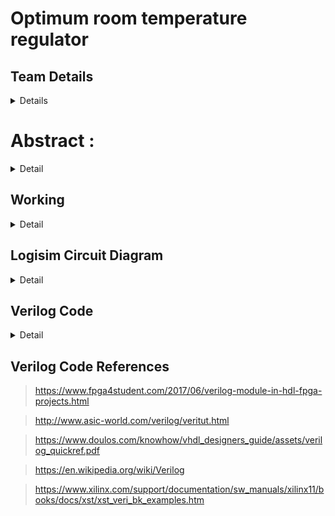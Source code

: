 # Optimum room temperature regulator

## Team Details
<details>
  <summary>Details</summary>

  > Semester: 3rd Sem B. Tech. CSE

   > Section: S2
   
   > Member-1: Shubhang Walavalkar, 221CS248, shubhangnwalavalkar.221CS248@nitk.edu.in
   
   > Member-2: Sunil Thunga, 221CS252, sunilthunga.221CS252@nitk.edu.in
   
   > Member-3: Vikas Kushwaha, 221CS260, vikaskushwaha.221CS260@nitk.edu.in
</details>

# Abstract :
<details>
  <summary>Detail</summary>
  
  > Maintaining optimal room temperature is crucial for comfort and energy efficiency in hospitals. The
   problem we are trying to address involves creating an automatic room controller to enable the
   comfort of patients in the hospitals. This system that we have implemented can also be used in
   homes/offices to optimise the current and lower the overall costs by maintaining an equilibrium
   temperature for the room. Traditional thermostats have limitations in precision and control, often
   leading to discomfort. This abstract presents the design and implementation of a room temperature
   controller, a digital system that addresses this challenge.

  > The motivation behind this project stems from the need for precise temperature control.
   Conventional systems often rely on simple setpoint adjustments, resulting in temperature swings
   and unnecessary HVAC (Heating, Ventilation, and Air Conditioning) operation. Our goal is to
   create a room temperature controller that helps to control the surrounding temperature of the room
   based on the temperature of the patient to help them in a comfortable stay at the hospital. The
   main goal of this project is to implement it in hospitals to help with patients and automate the
   system to prevent external factors. In our case we have implemented this keeping in mind the
   comfort and use case in hospitals but this system can be extended to homes and offices.

   > Our room temperature controller distinguishes itself by integrating temperature control sensors.
   The temperature sensor will detect the skin body temperature of the patient and this will be passed
   as input along with the temperature of the room. Then the circuit will check patient's is comfortable
   or not by finding the difference between the optimal body temperature of the patient and current
   body temperature . If the led is turned on green then the room temperature decreases by some
   amount which is equal to the difference between patients body temperature and optimal body
   temperature. This can be used to tell for hot and cold conditions. So if skin temperature is hot thenit will instruct the fan to switch on. Now again the temperature of the patient will be taken into
   account and if the patient reaches the optimum temperature required for his comfort it stops and
   nothing will be done else again the difference between optimum temperature and the body
   temperature will be considered and accordingly the fan or heater with required speed will be turned
   on. The circuit can make use of a comparator to check for high or low . We will also be using logic
   to check for whether optimum temperature of the patient has been reached or not. Example,
   suppose the surrounding temperature is 21 and the patient is 35 then we can slowly switch on the
   heater at a low speed and check the new temperature of the patient and so on. This changes their
   skin temperature and not their core body temperature.
   In a nutshell, we are trying to bring the skin temperature of the patient to optimal body
   temperature so that the patients feels most comfortable. If patients body temp is higher we
   will try to cool it down and if its lower we will heat up to preferred body temperature without
   any human intervention. This ensures that the person feels most comfortable when in the
   hospital room where the doctors can easily cater to the other needs of the person.

   > In a general hospital system, when the patient comes to the hospital he gets redirected to the main
checkup room. At times the checkup room may be too hot or too cold to the patients liking which
may trigger him to feel uncomfortable. Our system acts as a prototype which can help in this issue.
This system works well towards how the future may take us. Assuming that in the future we would
have automated hospital checkup centers with AI, our system basically notes the body temperature
of the person as he enters into the room using a sensor.
Based on this sensor data it calculates how much the persons body temperature has deviated from
the optimum body temperature which here is assumed to be as 37*C , using this extra temperature
we accordingly modify the temperature of the room by either increasing or decreasing the room
temperature by that value to help manage the skin temperature of the person. This system would
not work based on the core body temperature of the person because when the person is having
fever we woudnt want to further decrease their temperature.
The specific temperature at which a person feels most comfortable in relation to ambient
temperature is subjective and can vary widely among individuals.The temperature at which a
person feels most comfortable in relation to ambient temperature can vary from person to person
due to factors like individual preferences, clothing, and acclimatization. However, in general, a
range of skin and ambient temperatures that are close to each other tends to be more comfortablefor most people.
A typical comfort range for indoor environments is around 67-75°F (19-24°C), where the difference
between skin temperature and ambient temperature are maintained. In this range, the body's
thermoregulatory mechanisms are not overly active, and people generally feel comfortable.
Basically person will feel comfortable If body doesn't need to work as hard to maintain its core
temperature.This happens when skin temperature and ambient temperature are in equilibrium . If a
person's skin temperature is higher, it generally indicates that their body is actively generating
more heat or is in a state of increased metabolism. In such a case, the ideal ambient temperature
for comfort may be somewhat lower. However, the relationship between skin temperature and
ambient temperature is not always straightforward, as it also depends on individual comfort
preferences and other factors. If someone's skin temperature is higher due to physical
activity or a medical condition, they might still prefer a standard comfort range for ambient
temperature, which is around 75-77°F (24-25°C) for most indoor environments. And we can
take this into account depending on the medical conditons of the patients , but currently this is out
of the scope of the mini project.
   </details>

## Working
<details>
  <summary>Detail</summary>

  > The body temperature of the patient is caluculated using sensors and the room temperature of the
   hospital is set to 21 deg celcius which is ideal ambient temperature for a healthy person at optimal
   body temperature . Optimum Body Temperature and Optimum Room Temperature may vary
   depending on the person's physical condition and envionmental factors . For simplicity and taking
   local conditions into factor we set In2 = 36*C and In3=21*C.

  > We are taking these inputs in 8bits. And we use a comparator to find if Body temperature of the
   person is higher or lower than the optimum body temp. If its greater green light is turn on to
   indicate the room temperature must be lowered and if its lesser then red light is turned on to make
   room hotter.
   This if else is implemented using MUX .
   Now if red light is on then the room temp is lowered by amount which is equal to the difference
   between patients body temp and optimum body temp and viceversa.
   Again another MUX is used for this purpose .
   The circuit is continuosly running untill the body temperature of the patient reaches optimum bodytemp and led doesnt light up. The sensor will be    continuosly recording the skin temperature and
   thus continuouly updating the room temperature according to the skin temperature of the person.

  > ![277428741-6f9f02e7-d010-4d5a-9345-3fbe87039580](https://github.com/Cioraz/DDS-Mini-Project/assets/76161837/ac943013-eb5a-49af-a866-806e55522344)
![277428839-aa614731-9a67-4360-b33a-6f444e08c229](https://github.com/Cioraz/DDS-Mini-Project/assets/76161837/8f4d5e1d-6d3e-43c4-9689-5918ac2cb3ba)

</details>

## Logisim Circuit Diagram
<details>
  <summary>Detail</summary>
  <br>
  <h3>Final Circuit Image</h3>

 ![283085376-c0310766-86d9-4ed0-ac02-d92a8a49cf64](https://github.com/Cioraz/DDS-Mini-Project/assets/76161837/194f2ff9-5d15-40a8-9e33-d94578e820aa)

  <h3>BCD Converter Image</h3>

  ![283085862-8b4acb41-f9d3-4add-b964-f001aa7d02bb](https://github.com/Cioraz/DDS-Mini-Project/assets/76161837/df2efa41-6b84-4fde-8ff9-c98aa8b78b88)


</details>


## Verilog Code

<details>
  <summary>Detail</summary>

  ``` 
module magComp ( In1,
   In2,
   Gt,
   In3,
   greaterval,
   tempDifference,
   finalRoom
); 

/*
In1 - Input Body Temperature
In2 - Optimum Body Temperature
In3 - Optimum Room Temperature
All are 8 bit numbers
*/
input [7:0] In1,In2,In3;

//The Outputs of comparison 
output Gt; 

// The greaterVal between In1 and In2 aswell as the finalRoom Temp
output [7:0] greaterval,finalRoom;
output [7:0] tempDifference;
reg [7:0] tempDifference;
reg lightColor;
reg [7:0] finalRoom;
reg Gt; 
reg [7:0] greaterval;

//Check the state of the input lines 
always @ (In1 or In2 or In3) 

// Depending on which is greater, return 1 or 0
begin 
 Gt <= ( In1 > In2 )? 1'b1 : 1'b0; 
end 

always @(In1, In2) begin
    tempDifference = In1>In2? In1-In2 : In2-In1;
end

// Checking the light color either red of green
always @(In1, In2) begin
    lightColor = In1>In2? 1 : 0;
end

// Based on light color to find the finalRoom temperature
always @(lightColor,tempDifference,In3) begin
    if (lightColor)
    finalRoom=In3-tempDifference;
    else
    finalRoom=In3+tempDifference;
end
endmodule
```
</details>



## Verilog Code References
> https://www.fpga4student.com/2017/06/verilog-module-in-hdl-fpga-projects.html

> http://www.asic-world.com/verilog/veritut.html

> https://www.doulos.com/knowhow/vhdl_designers_guide/assets/verilog_quickref.pdf

> https://en.wikipedia.org/wiki/Verilog

> https://www.xilinx.com/support/documentation/sw_manuals/xilinx11/books/docs/xst/xst_veri_bk_examples.htm

